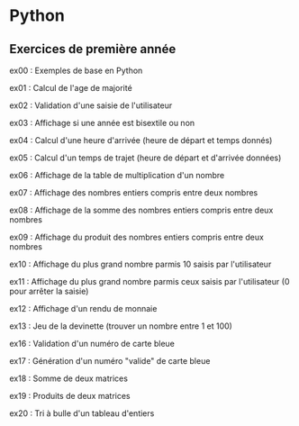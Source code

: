 # Python
## Exercices de première année

ex00 : Exemples de base en Python

ex01 : Calcul de l'age de majorité

ex02 : Validation d'une saisie de l'utilisateur

ex03 : Affichage si une année est bisextile ou non

ex04 : Calcul d'une heure d'arrivée (heure de départ et temps donnés)

ex05 : Calcul d'un temps de trajet (heure de départ et d'arrivée données)

ex06 : Affichage de la table de multiplication d'un nombre

ex07 : Affichage des nombres entiers compris entre deux nombres

ex08 : Affichage de la somme des nombres entiers compris entre deux nombres

ex09 : Affichage du produit des nombres entiers compris entre deux nombres

ex10 : Affichage du plus grand nombre parmis 10 saisis par l'utilisateur

ex11 : Affichage du plus grand nombre parmis ceux saisis par l'utilisateur (0 pour arrêter la saisie)

ex12 : Affichage d'un rendu de monnaie

ex13 : Jeu de la devinette (trouver un nombre entre 1 et 100)

ex16 : Validation d'un numéro de carte bleue

ex17 : Génération d'un numéro "valide" de carte bleue

ex18 : Somme de deux matrices

ex19 : Produits de deux matrices

ex20 : Tri à bulle d'un tableau d'entiers
